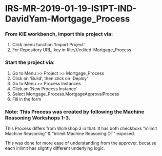 # IRS-MR-2019-01-19-IS1PT-IND-DavidYam-Mortgage_Process

### From KIE workbench, import this project via:
1) Click menu function 'Import Project'
2) For Repository URL, key in file://<filepath>/edited-Mortgage_Process
  

### Start the project via:
1) Go to Menu >> Project >> Mortgage_Process
2) Click on 'Build', then click on 'Deploy'
3) Go to Menu >> Process Instances
4) Click on 'New Process Instance'
5) Select Mortgage_Process.MortgageApprovalProcess
6) Fill in the form


### Note: This Process was created by following the Machine Reasoning Workshops 1-3.

This Process differs from Workshop 3 in that: 
It has both checkboxs "inlimit Machine Reasoning" & "inlimit Machine Reasoning DT" exposed.

This was done for more ease of understanding from the approver, because each inlimit has slightly different underlying logic.
